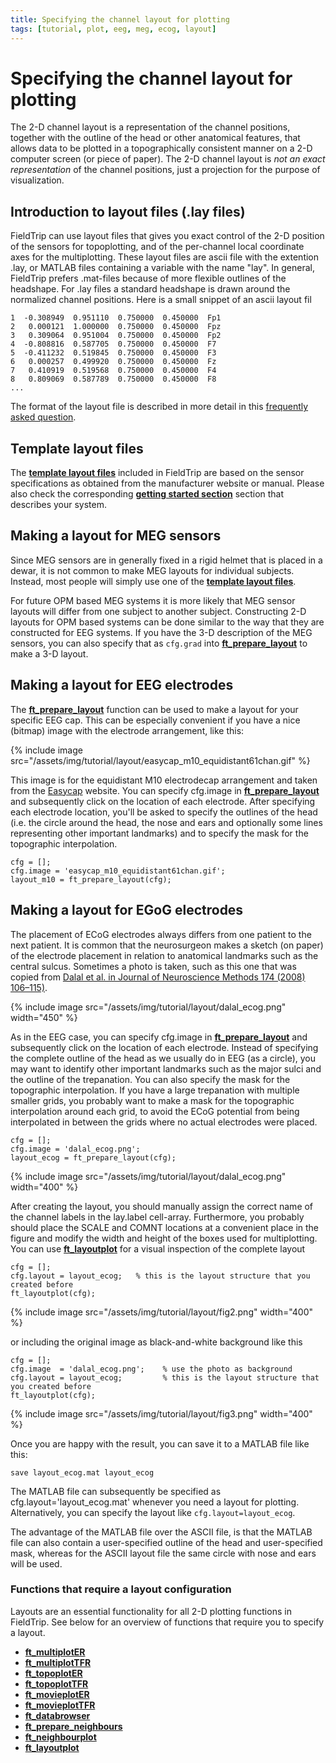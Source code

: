 ```yaml
---
title: Specifying the channel layout for plotting
tags: [tutorial, plot, eeg, meg, ecog, layout]
---
```


# Specifying the channel layout for plotting

The 2-D channel layout is a representation of the channel positions, together with the outline of the head or other anatomical features, that allows data to be plotted in a topographically consistent manner on a 2-D computer screen (or piece of paper). The 2-D channel layout is *not an exact representation* of the channel positions, just a projection for the purpose of visualization.

## Introduction to layout files (.lay files)

FieldTrip can use layout files that gives you exact control of the 2-D position of the sensors for topoplotting, and of the per-channel local coordinate axes for the multiplotting. These layout files are ascii file with the extention .lay, or MATLAB files containing a variable with the name "lay". In general, FieldTrip prefers .mat-files because of more flexible outlines of the headshape. For .lay files a standard headshape is drawn around the normalized channel positions. Here is a small snippet of an ascii layout fil

    1  -0.308949  0.951110  0.750000  0.450000  Fp1
    2   0.000121  1.000000  0.750000  0.450000  Fpz
    3   0.309064  0.951004  0.750000  0.450000  Fp2
    4  -0.808816  0.587705  0.750000  0.450000  F7
    5  -0.411232  0.519845  0.750000  0.450000  F3
    6   0.000257  0.499920  0.750000  0.450000  Fz
    7   0.410919  0.519568  0.750000  0.450000  F4
    8   0.809069  0.587789  0.750000  0.450000  F8
    ...

The format of the layout file is described in more detail in this [frequently asked question](/faq/what_is_the_format_of_the_layout_file_which_is_used_for_plotting).

## Template layout files

The **[template layout files](/template/layout)** included in FieldTrip are based on the sensor specifications as obtained from the manufacturer website or manual. Please also check the corresponding **[getting started section](/getting_started)** section that describes your system.

## Making a layout for MEG sensors

Since MEG sensors are in generally fixed in a rigid helmet that is placed in a dewar, it is not common to make MEG layouts for individual subjects. Instead, most people will simply use one of the **[template layout files](/template/layout)**.

For future OPM based MEG systems it is more likely that MEG sensor layouts will differ from one subject to another subject. Constructing 2-D layouts for OPM based systems can be done similar to the way that they are constructed for EEG systems. If you have the 3-D description of the MEG sensors, you can also specify that as `cfg.grad` into **[ft_prepare_layout](/reference/ft_prepare_layout)** to make a 3-D layout.

## Making a layout for EEG electrodes

The **[ft_prepare_layout](/reference/ft_prepare_layout)** function can be used to make a layout for your specific EEG cap. This can be especially convenient if you have a nice (bitmap) image with the electrode arrangement, like this:

{% include image src="/assets/img/tutorial/layout/easycap_m10_equidistant61chan.gif" %}

This image is for the equidistant M10 electrodecap arrangement and taken from the [Easycap](http://www.easycap.de) website. You can specify cfg.image in **[ft_prepare_layout](/reference/ft_prepare_layout)** and subsequently click on the location of each electrode. After specifying each electrode location, you'll be asked to specify the outlines of the head (i.e. the circle around the head, the nose and ears and optionally some lines representing other important landmarks) and to specify the mask for the topographic interpolation.

    cfg = [];
    cfg.image = 'easycap_m10_equidistant61chan.gif';
    layout_m10 = ft_prepare_layout(cfg);

## Making a layout for EGoG electrodes

The placement of ECoG electrodes always differs from one patient to the next patient. It is common that the neurosurgeon makes a sketch (on paper) of the electrode placement in relation to anatomical landmarks such as the central sulcus. Sometimes a photo is taken, such as this one that was copied from [Dalal et al. in Journal of Neuroscience Methods 174 (2008) 106–115)](http://www.ncbi.nlm.nih.gov/pubmed/18657573).

{% include image src="/assets/img/tutorial/layout/dalal_ecog.png" width="450" %}

As in the EEG case, you can specify cfg.image in **[ft_prepare_layout](/reference/ft_prepare_layout)** and subsequently click on the location of each electrode. Instead of specifying the complete outline of the head as we usually do in EEG (as a circle), you may want to identify other important landmarks such as the major sulci and the outline of the trepanation. You can also specify the mask for the topographic interpolation. If you have a large trepanation with multiple smaller grids, you probably want to make a mask for the topographic interpolation around each grid, to avoid the ECoG potential from being interpolated in between the grids where no actual electrodes were placed.

    cfg = [];
    cfg.image = 'dalal_ecog.png';
    layout_ecog = ft_prepare_layout(cfg);

{% include image src="/assets/img/tutorial/layout/dalal_ecog.png" width="400" %}

After creating the layout, you should manually assign the correct name of the channel labels in the lay.label cell-array. Furthermore, you probably should place the SCALE and COMNT locations at a convenient place in the figure and modify the width and height of the boxes used for multiplotting. You can use **[ft_layoutplot](/reference/ft_layoutplot)** for a visual inspection of the complete layout

    cfg = [];
    cfg.layout = layout_ecog;   % this is the layout structure that you created before
    ft_layoutplot(cfg);

{% include image src="/assets/img/tutorial/layout/fig2.png" width="400" %}

or including the original image as black-and-white background like this

    cfg = [];
    cfg.image  = 'dalal_ecog.png';    % use the photo as background
    cfg.layout = layout_ecog;         % this is the layout structure that you created before
    ft_layoutplot(cfg);

{% include image src="/assets/img/tutorial/layout/fig3.png" width="400" %}

Once you are happy with the result, you can save it to a MATLAB file like this:

    save layout_ecog.mat layout_ecog

The MATLAB file can subsequently be specified as cfg.layout='layout_ecog.mat' whenever you need a layout for plotting. Alternatively, you can specify the layout like `cfg.layout=layout_ecog`.

The advantage of the MATLAB file over the ASCII file, is that the MATLAB file can also contain a user-specified outline of the head and user-specified mask, whereas for the ASCII layout file the same circle with nose and ears will be used.

### Functions that require a layout configuration

Layouts are an essential functionality for all 2-D plotting functions in FieldTrip. See below for an overview of functions that require you to specify a layout.

*  **[ft_multiplotER](/reference/ft_multiplotER)**
*  **[ft_multiplotTFR](/reference/ft_multiplotTFR)**
*  **[ft_topoplotER](/reference/ft_topoplotER)**
*  **[ft_topoplotTFR](/reference/ft_topoplotTFR)**
*  **[ft_movieplotER](/reference/ft_movieplotER)**
*  **[ft_movieplotTFR](/reference/ft_movieplotTFR)**
*  **[ft_databrowser](/reference/ft_databrowser)**
*  **[ft_prepare_neighbours](/reference/ft_prepare_neighbours)**
*  **[ft_neighbourplot](/reference/ft_neighbourplot)**
*  **[ft_layoutplot](/reference/ft_layoutplot)**
